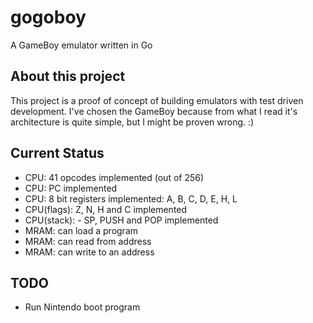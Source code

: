 # gogoboy

A GameBoy emulator written in Go

## About this project

This project is a proof of concept of building emulators with test driven development. I've chosen the GameBoy because from what I read it's architecture is quite simple, but I might be proven wrong. :)

## Current Status

- CPU: 41 opcodes implemented (out of 256)
- CPU: PC implemented
- CPU: 8 bit registers implemented: A, B, C, D, E, H, L
- CPU(flags): Z, N, H and C implemented
- CPU(stack): - SP, PUSH and POP implemented
- MRAM: can load a program
- MRAM: can read from address
- MRAM: can write to an address

## TODO

- Run Nintendo boot program
